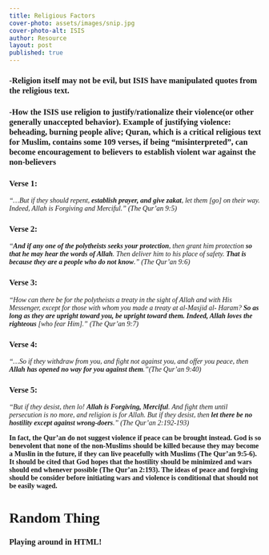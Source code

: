 ```yaml
---
title: Religious Factors
cover-photo: assets/images/snip.jpg
cover-photo-alt: ISIS
author: Resource
layout: post
published: true
---
```

### -Religion itself may not be evil, but ISIS have manipulated quotes from the religious text.


### -How the ISIS use religion to justify/rationalize their violence(or other generally unaccepted behavior). Example of justifying violence: beheading, burning people alive; Quran, which is a critical religious text for Muslim, contains some 109 verses, if being “misinterpreted”, can become encouragement to believers to establish violent war against the non-believers


### Verse 1:
_“…But if they should repent, **establish prayer, and give zakat**, let them [go] on their
way. Indeed, Allah is Forgiving and Merciful.” (The Qur’an 9:5)_

### Verse 2:
_“**And if any one of the polytheists seeks your protection**, then grant him
protection **so that he may hear the words of Allah**. Then deliver him to his place of
safety. **That is because they are a people who do not know**.” (The Qur’an 9:6)_

### Verse 3:
_“How can there be for the polytheists a treaty in the sight of Allah and with His
Messenger, except for those with whom you made a treaty at al-Masjid al-
Haram? **So as long as they are upright toward you, be upright toward them.
Indeed, Allah loves the righteous** [who fear Him].” (The Qur’an 9:7)_

### Verse 4: 
_“…So if they withdraw from you, and fight not against you, and offer you peace, then
**Allah has opened no way for you against them**.”(The Qur’an 9:40)_

### Verse 5: 
_“But if they desist, then lo! **Allah is Forgiving, Merciful**. And fight them until
persecution is no more, and religion is for Allah. But if they desist, then **let there be
no hostility except against wrong-doers**.” (The Qur’an 2:192-193)_

**In fact, the Qur’an do not suggest violence if peace can be brought instead. God is so
benevolent that none of the non-Muslims should be killed because they may become a
Muslin in the future, if they can live peacefully with Muslims (The Qur’an 9:5-6). It should be
cited that God hopes that the hostility should be minimized and wars should end whenever
possible (The Qur’an 2:193). The ideas of peace and forgiving should be consider before
initiating wars and violence is conditional that should not be easily waged.**


<style>
h1.title:hover + .ps {
  visibility: visible;
}
</style>

<!DOCTYPE html>
<html>

<body style="font-family:'Myriad Pro' ">
<div class="title">
    <h1 class="title">Random Thing</h1>
    <h3 class="ps">Playing around in HTML!</h3>
</div>
</body>

</html>



